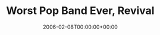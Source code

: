 ---
templateKey: event
guid: 0892e623-6eab-11ea-99c5-002590d1d1b0
date: 2006-02-08T00:00:00+00:00
eventTime: 'none'
title: Worst Pop Band Ever, Revival
artist: Worst Pop Band Ever
city: Toronto
venue: Revival
group: Tim Shia
guests: OPENING FOR SONY RECORDING ARTISTS THE BAD PLUS
---